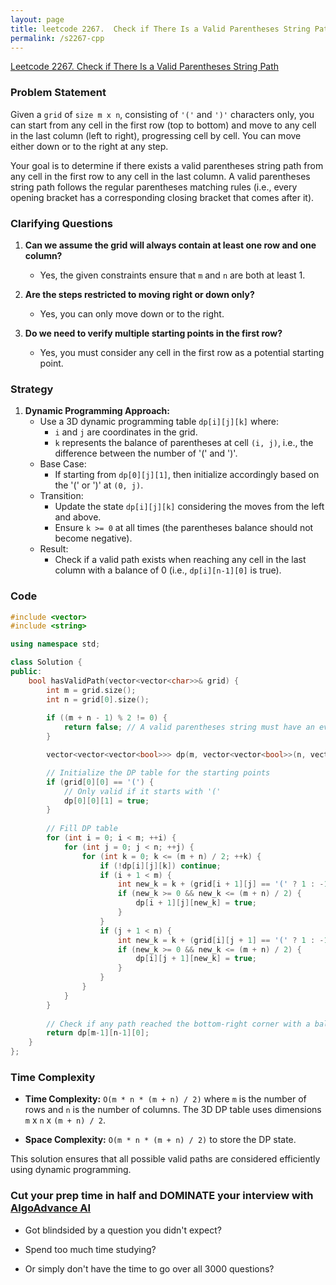 ```yaml
---
layout: page
title: leetcode 2267.  Check if There Is a Valid Parentheses String Path
permalink: /s2267-cpp
---
```

[Leetcode 2267.  Check if There Is a Valid Parentheses String Path](https://algoadvance.github.io/algoadvance/l2267)
### Problem Statement

Given a `grid` of `size m x n`, consisting of `'('` and `')'` characters only, you can start from any cell in the first row (top to bottom) and move to any cell in the last column (left to right), progressing cell by cell. You can move either down or to the right at any step.

Your goal is to determine if there exists a valid parentheses string path from any cell in the first row to any cell in the last column. A valid parentheses string path follows the regular parentheses matching rules (i.e., every opening bracket has a corresponding closing bracket that comes after it).

### Clarifying Questions

1. **Can we assume the grid will always contain at least one row and one column?**
   - Yes, the given constraints ensure that `m` and `n` are both at least 1.
   
2. **Are the steps restricted to moving right or down only?**
   - Yes, you can only move down or to the right.

3. **Do we need to verify multiple starting points in the first row?**
   - Yes, you must consider any cell in the first row as a potential starting point.

### Strategy

1. **Dynamic Programming Approach:**
   - Use a 3D dynamic programming table `dp[i][j][k]` where:
     - `i` and `j` are coordinates in the grid.
     - `k` represents the balance of parentheses at cell `(i, j)`, i.e., the difference between the number of '(' and ')'.
   - Base Case:
     - If starting from `dp[0][j][1]`, then initialize accordingly based on the '(' or ')' at `(0, j)`.
   - Transition:
     - Update the state `dp[i][j][k]` considering the moves from the left and above.
     - Ensure `k >= 0` at all times (the parentheses balance should not become negative).
   - Result:
     - Check if a valid path exists when reaching any cell in the last column with a balance of 0 (i.e., `dp[i][n-1][0]` is true).

### Code

```cpp
#include <vector>
#include <string>

using namespace std;

class Solution {
public:
    bool hasValidPath(vector<vector<char>>& grid) {
        int m = grid.size();
        int n = grid[0].size();
        
        if ((m + n - 1) % 2 != 0) {
            return false; // A valid parentheses string must have an even length.
        }

        vector<vector<vector<bool>>> dp(m, vector<vector<bool>>(n, vector<bool>((m + n) / 2 + 1, false)));

        // Initialize the DP table for the starting points
        if (grid[0][0] == '(') {
            // Only valid if it starts with '('
            dp[0][0][1] = true;
        }
        
        // Fill DP table
        for (int i = 0; i < m; ++i) {
            for (int j = 0; j < n; ++j) {
                for (int k = 0; k <= (m + n) / 2; ++k) {
                    if (!dp[i][j][k]) continue;
                    if (i + 1 < m) {
                        int new_k = k + (grid[i + 1][j] == '(' ? 1 : -1);
                        if (new_k >= 0 && new_k <= (m + n) / 2) {
                            dp[i + 1][j][new_k] = true;
                        }
                    }
                    if (j + 1 < n) {
                        int new_k = k + (grid[i][j + 1] == '(' ? 1 : -1);
                        if (new_k >= 0 && new_k <= (m + n) / 2) {
                            dp[i][j + 1][new_k] = true;
                        }
                    }
                }
            }
        }
        
        // Check if any path reached the bottom-right corner with a balance of zero
        return dp[m-1][n-1][0];
    }
};
```

### Time Complexity

- **Time Complexity:** `O(m * n * (m + n) / 2)` where `m` is the number of rows and `n` is the number of columns. The 3D DP table uses dimensions `m` x `n` x `(m + n) / 2`.

- **Space Complexity:** `O(m * n * (m + n) / 2)` to store the DP state.

This solution ensures that all possible valid paths are considered efficiently using dynamic programming.


### Cut your prep time in half and DOMINATE your interview with [AlgoAdvance AI](https://algoAdvance.com)

- Got blindsided by a question you didn't expect?

- Spend too much time studying?

- Or simply don't have the time to go over all 3000 questions?

